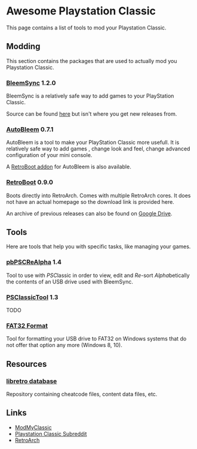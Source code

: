 # Awesome Playstation Classic
This page contains a list of tools to mod your Playstation Classic.

## Modding
This section contains the packages that are used to actually mod you Playstation Classic.

### [BleemSync](https://modmyclassic.com/bleemsync/) 1.2.0
BleemSync is a relatively safe way to add games to your PlayStation Classic.

Source can be found [here](https://github.com/pathartl/BleemSync) but isn't where you get new releases from.

### [AutoBleem](https://github.com/screemerpl/cbleemsync) 0.7.1
AutoBleem is a tool to make your PlayStation Classic more usefull. It is relatively safe way to add games , change look and feel, change advanced configuration of your mini console.

A [RetroBoot addon](https://drive.google.com/open?id=1YPCb5pBKY-EZMunGd8odU0MU7xvojFjP) for AutoBleem is also available.

### [RetroBoot](https://drive.google.com/open?id=171FUEh2qWuKk_st-ddwRGncEBGSAt-K8) 0.9.0
Boots directly into RetroArch. Comes with multiple RetroArch cores.
It does not have an actual homepage so the download link is provided here.

An archive of previous releases can also be found on [Google Drive](https://drive.google.com/drive/folders/1WafO7d9th03PLPdxJnhOEHyxkwfHgYvZ?usp=sharing).

## Tools
Here are tools that help you with specific tasks, like managing your games.

### [pbPSCReAlpha](https://github.com/pascl/pbPSCReAlpha) 1.4
Tool to use with *PSC*lassic in order to view, edit and *Re*-sort *Alpha*betically the contents of an USB drive used with BleemSync.

### [PSClassicTool](https://github.com/elierodrigue/PSClassicTool) 1.3
TODO

### [FAT32 Format](http://www.ridgecrop.demon.co.uk/index.htm?guiformat.htm)
Tool for formatting your USB drive to FAT32 on Windows systems that do not offer that option any more (Windows 8, 10).

## Resources

### [libretro database](https://github.com/libretro/libretro-database)
Repository containing cheatcode files, content data files, etc.

## Links
* [ModMyClassic](https://modmyclassic.com/)
* [Playstation Classic Subreddit](https://www.reddit.com/r/PlaystationClassic/)
* [RetroArch](https://www.retroarch.com/)
